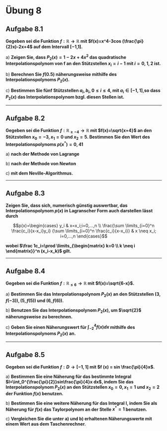 # Übung 8
## Aufgabe 8.1
**Gegeben sei die Funktion $f:\mathbb{R} \rightarrow \mathbb{R}$ mit $f(x)=x^4-3cos (\frac{\pi}{2}x)-2x+4$ auf dem Intervall [−1,1].**

 a) **Zeigen Sie, dass $P_2(x)=1-2x+4x^2$ das quadratische Interpolationspolynom von f an den Stützstellen $x_i=i-1$ mit $i=0,1,2$ ist.**

 b) **Berechnen Sie $f(0.5)$ näherungsweise mithilfe des Interpolationspolynoms $P_2(x)$.**

 c) **Bestimmen Sie fünf Stützstellen $a_i,b_i, 0 \leq i \leq 4$, mit $a_i \in [-1,1]$,so dass $P_2(x)$ das Interpolationspolynom bzgl. diesen Stellen ist.**

---
## Aufgabe 8.2
**Gegeben sei die Funktion $f:\mathbb{R}_{\geq -4} \rightarrow \mathbb{R}$ mit $f(x)=\sqrt{x+4}$ an den Stützstellen $x_0=-3,x_1=0$ und $x_2=5$. Bestimmen Sie den Wert des Interpolationspolynoms $p(x^* )=0,41$**

 a) **nach der Methode von Lagrange**

 b) **nach der Methode von Newton**

 c) **mit dem Neville-Algorithmus.**

---
## Aufgabe 8.3
**Zeigen Sie, dass sich, numerisch günstig auswertbar, das Interpolationspolynom $p(x)$ in Lagranscher Form auch darstellen lässt durch**

$$p(x)=\begin{cases}
y_i &
     x=x_i;i=0,...,n \\
\frac{\sum \limits_{i=0}^n
    \frac{c_i}{x-x_i}y_i}
  {\sum \limits_{i=0}^n
    \frac{c_i}{x-x_i}} &
      x \neq x_i; i=0,...,n
\end{cases}$$

**wobei $\frac 1c_i=\prod \limits_{\begin{matrix} k=0 \\ k \neq i \end{matrix}}^n (x_i-x_k)$ gilt.**

---
## Aufgabe 8.4
**Gegeben sei die Funktion $f:\mathbb{R}_{\leq 6} \rightarrow \mathbb{R}$ mit $f(x)=\sqrt{6-x}$.**

 a) **Bestimmen Sie das Interpolationspolynom $P_2(x)$ an den Stützstellen $(3,f(-3)),(5,f(5))$ und $(6,f(6))$.**

 b) **Benutzen Sie das Interpolationspolynom $P_2(x)$, um $\sqrt{2}$ näherungsweise zu berechnen.**

 c) **Geben Sie einen Näherungswert für $\int_{-2}^4 f(x)dx$ mithilfe des Interpolationspolynoms $P_2(x)$ an.**

---
## Aufgabe 8.5
**Gegeben sei die Funktion $f:D \rightarrow [-1,1]$ mit $f (x) = sin \frac{\pi}{4}x$.**

 a) **Bestimmen Sie eine Näherung für das bestimmte Integral $I=\int_0^{\frac{\pi}{2}}sin\frac{\pi}{4}x dx$, indem Sie das Interpolationspolynom $P_2(x)$ an den Stützstellen $x_0 = 0,x_1 = 1$ und $x_2 = 2$ der Funktion $f(x)$ benutzen.**

 b) **Bestimmen Sie eine weitere Näherung für das Integral I, indem Sie als Näherung für $f(x)$ das Taylorpolynom an der Stelle $x^*= 1$ benutzen.**

 c) **Vergleichen Sie die unter a) und b) erhaltenen Näherungswerte mit einem Wert aus dem Taschenrechner.**
